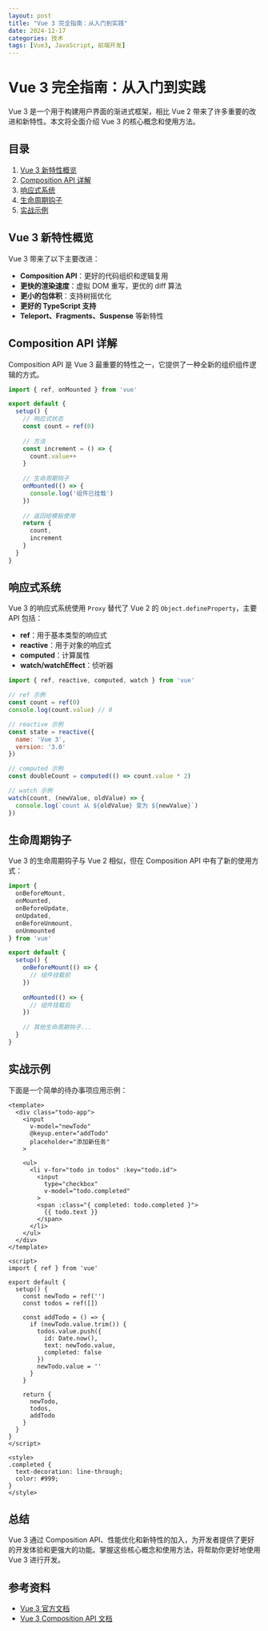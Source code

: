 ```yaml
---
layout: post
title: "Vue 3 完全指南：从入门到实践"
date: 2024-12-17
categories: 技术
tags: [Vue3, JavaScript, 前端开发]
---
```


# Vue 3 完全指南：从入门到实践

Vue 3 是一个用于构建用户界面的渐进式框架，相比 Vue 2 带来了许多重要的改进和新特性。本文将全面介绍 Vue 3 的核心概念和使用方法。

## 目录
1. [Vue 3 新特性概览](#vue3-新特性概览)
2. [Composition API 详解](#composition-api-详解)
3. [响应式系统](#响应式系统)
4. [生命周期钩子](#生命周期钩子)
5. [实战示例](#实战示例)

## Vue 3 新特性概览

Vue 3 带来了以下主要改进：

- **Composition API**：更好的代码组织和逻辑复用
- **更快的渲染速度**：虚拟 DOM 重写，更优的 diff 算法
- **更小的包体积**：支持树摇优化
- **更好的 TypeScript 支持**
- **Teleport、Fragments、Suspense** 等新特性

## Composition API 详解

Composition API 是 Vue 3 最重要的特性之一，它提供了一种全新的组织组件逻辑的方式。

```javascript
import { ref, onMounted } from 'vue'

export default {
  setup() {
    // 响应式状态
    const count = ref(0)
    
    // 方法
    const increment = () => {
      count.value++
    }
    
    // 生命周期钩子
    onMounted(() => {
      console.log('组件已挂载')
    })
    
    // 返回给模板使用
    return {
      count,
      increment
    }
  }
}
```

## 响应式系统

Vue 3 的响应式系统使用 `Proxy` 替代了 Vue 2 的 `Object.defineProperty`，主要 API 包括：

- **ref**：用于基本类型的响应式
- **reactive**：用于对象的响应式
- **computed**：计算属性
- **watch/watchEffect**：侦听器

```javascript
import { ref, reactive, computed, watch } from 'vue'

// ref 示例
const count = ref(0)
console.log(count.value) // 0

// reactive 示例
const state = reactive({
  name: 'Vue 3',
  version: '3.0'
})

// computed 示例
const doubleCount = computed(() => count.value * 2)

// watch 示例
watch(count, (newValue, oldValue) => {
  console.log(`count 从 ${oldValue} 变为 ${newValue}`)
})
```

## 生命周期钩子

Vue 3 的生命周期钩子与 Vue 2 相似，但在 Composition API 中有了新的使用方式：

```javascript
import {
  onBeforeMount,
  onMounted,
  onBeforeUpdate,
  onUpdated,
  onBeforeUnmount,
  onUnmounted
} from 'vue'

export default {
  setup() {
    onBeforeMount(() => {
      // 组件挂载前
    })
    
    onMounted(() => {
      // 组件挂载后
    })
    
    // 其他生命周期钩子...
  }
}
```

## 实战示例

下面是一个简单的待办事项应用示例：

```vue
<template>
  <div class="todo-app">
    <input 
      v-model="newTodo" 
      @keyup.enter="addTodo"
      placeholder="添加新任务"
    >
    
    <ul>
      <li v-for="todo in todos" :key="todo.id">
        <input 
          type="checkbox" 
          v-model="todo.completed"
        >
        <span :class="{ completed: todo.completed }">
          {{ todo.text }}
        </span>
      </li>
    </ul>
  </div>
</template>

<script>
import { ref } from 'vue'

export default {
  setup() {
    const newTodo = ref('')
    const todos = ref([])
    
    const addTodo = () => {
      if (newTodo.value.trim()) {
        todos.value.push({
          id: Date.now(),
          text: newTodo.value,
          completed: false
        })
        newTodo.value = ''
      }
    }
    
    return {
      newTodo,
      todos,
      addTodo
    }
  }
}
</script>

<style>
.completed {
  text-decoration: line-through;
  color: #999;
}
</style>
```

## 总结

Vue 3 通过 Composition API、性能优化和新特性的加入，为开发者提供了更好的开发体验和更强大的功能。掌握这些核心概念和使用方法，将帮助你更好地使用 Vue 3 进行开发。

## 参考资料

- [Vue 3 官方文档](https://v3.vuejs.org/)
- [Vue 3 Composition API 文档](https://v3.vuejs.org/guide/composition-api-introduction.html)
